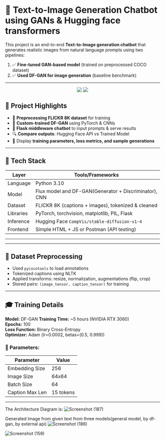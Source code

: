 # 🧠 Text-to-Image Generation Chatbot using GANs & Hugging face transformers

This project is an end-to-end **Text-to-Image generation chatbot** that generates realistic images from natural language prompts using two pipelines:

1. ✅ **Fine-tuned GAN-based model** (trained on preprocessed COCO dataset)
2. ✅ **Used DF-GAN for image generation** (baseline benchmark)

---


<p align="center">
  <img src="https://img.shields.io/badge/Built%20With-Flask-blue?style=for-the-badge" />
  <img src="https://img.shields.io/badge/GAN-df-gan%20FastAPI-orange?style=for-the-badge" />
  
</p>

## 🚀 Project Highlights

- 🔁 **Preprocessing FLICKR 8K dataset** for training
- 🧠 **Custom-trained DF-GAN** using PyTorch & CNNs
- 🤖 **Flask middleware chatbot** to input prompts & serve results
- 🔍 **Compare outputs**: Hugging Face API vs Trained Model
- 🧪 Display **training parameters, loss metrics, and sample generations**

---

## 🧰 Tech Stack

| Layer        | Tools/Frameworks                                     |
|--------------|------------------------------------------------------|
| Language     | Python 3.10                                          |
| Model        | Flux model and DF-GAN(Generator + Discriminator), CNN|
| Dataset      | FLICKR 8K (captions + images), tokenized & cleaned   |
| Libraries    | PyTorch, torchvision, matplotlib, PIL, Flask         |
| Inference    | Hugging Face `CompVis/stable-diffusion-v1-4`         |
| Frontend     | Simple HTML + JS or Postman (API testing)            |

---


---

## 🧪 Dataset Preprocessing

- Used `pycocotools` to load annotations
- Tokenized captions using NLTK
- Applied transforms: resize, normalization, augmentations (flip, crop)
- Stored pairs: `(image_tensor, caption_tensor)` for training

---

## 🎓 Training Details

**Model:** DF-GAN
**Training Time:** ~5 hours (NVIDIA RTX 3060)  
**Epochs:** 100  
**Loss Function:** Binary Cross-Entropy  
**Optimizer:** Adam (lr=0.0002, betas=(0.5, 0.999))  

### 🧮 Parameters:
| Parameter        | Value     |
|------------------|-----------|
| Embedding Size   | 256       |
| Image Size       | 64x64     |
| Batch Size       | 64        |
| Caption Max Len  | 15 tokens |

---


The Architecture Diagram is:
![Screenshot (187)](https://github.com/user-attachments/assets/ccd88176-c738-410e-b168-187b6e76f1de)


Generated Image from given text from three models(general model, by df-gan, by external api)
![Screenshot (186)](https://github.com/user-attachments/assets/52c9efe0-40e4-40b0-8c43-55723e7fd9d8)



![Screenshot (159)](https://github.com/user-attachments/assets/859ca7da-61d7-4cbd-9a84-af70e8d24f94)
